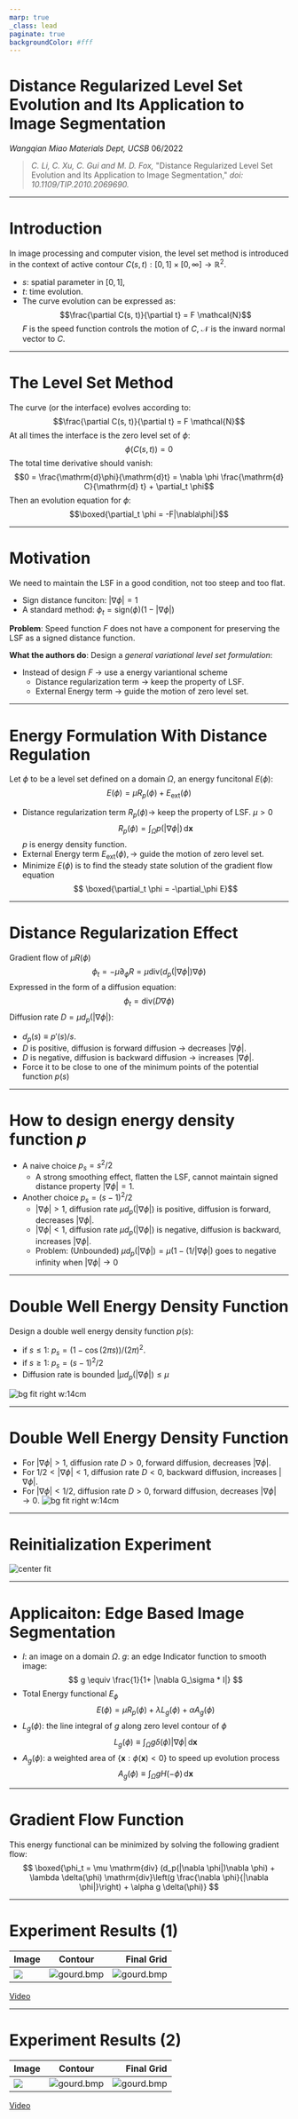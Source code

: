 ```yaml
---
marp: true
_class: lead
paginate: true
backgroundColor: #fff
---
```

<style>
section { 
    font-size: 22px; 
}
img[alt~="center"] {
  display: block;
  margin: 0 auto;
}
</style>
<style scoped>section { font-size: 30px; }</style>

# Distance Regularized Level Set Evolution and Its Application to Image Segmentation

*Wangqian Miao*
*Materials Dept, UCSB*
06/2022
> *C. Li, C. Xu, C. Gui and M. D. Fox,* "Distance Regularized Level Set Evolution and Its Application to Image Segmentation," *doi: 10.1109/TIP.2010.2069690.*

---

# Introduction

In image processing and computer vision, the level set method is introduced in the context of active contour $C(s, t):[0, 1]\times[0, \infty] \rightarrow \mathbb{R}^2$.
- $s$: spatial parameter in $[0, 1]$,
- $t$: time evolution.
- The curve evolution can be expressed as:
  $$\frac{\partial C(s, t)}{\partial t} = F \mathcal{N}$$
$F$ is the speed function controls the motion of $C$, $\mathcal{N}$ is the inward normal vector to $C$.

---
# The Level Set Method

The curve (or the interface) evolves according to:
$$\frac{\partial C(s, t)}{\partial t} = F \mathcal{N}$$
At all times the interface is the zero level set of $\phi$:
$$\phi(C(s, t)) = 0$$
The total time derivative should vanish:
$$0 = \frac{\mathrm{d}\phi}{\mathrm{d}t} = \nabla \phi \frac{\mathrm{d} C}{\mathrm{d} t} + \partial_t \phi$$
Then an evolution equation for $\phi$:
$$\boxed{\partial_t \phi = -F|\nabla\phi|}$$

---
# Motivation

We need to maintain the LSF in a good condition, not too steep and too flat.
- Sign distance funciton: $|\nabla\phi|=1$ 
- A standard method: $\phi_t = \mathrm{sign}(\phi)(1-|\nabla\phi|)$

**Problem**: Speed function $F$ does not have a component for preserving the LSF as a signed distance function.

**What the authors do**: Design a *general variational level set formulation*:
  - Instead of design $F$ $\rightarrow$ use a energy variantional scheme
    - Distance regularization term $\rightarrow$ keep the property of LSF.
    - External Energy term $\rightarrow$ guide the motion of zero level set.

---

# Energy Formulation With Distance Regulation

Let $\phi$ to be a level set defined on a domain $\Omega$, an energy funcitonal $E(\phi)$:
$$E(\phi) = \mu R_p(\phi) + E_{\mathrm{ext}}(\phi)$$
- Distance regularization term $R_p(\phi)\rightarrow$ keep the property of LSF. $\mu > 0$
  $$ R_p(\phi) =\int_\Omega p(|\nabla\phi|) \,\mathrm{d}\mathbf{x}$$
  $p$ is energy density function.
- External Energy term $E_{\mathrm{ext}}(\phi), \rightarrow$ guide the motion of zero level set.
- Minimize $E(\phi)$ is to find the steady state solution of the gradient flow equation
  $$ \boxed{\partial_t \phi = -\partial_\phi E}$$

---


# Distance Regularization Effect

Gradient flow of $\mu R(\phi)$ 
$$ \phi_t =-\mu \partial_\phi R= \mu \mathrm{div}(d_p(|\nabla\phi|)\nabla\phi)$$
Expressed in the form of a diffusion equation:
$$ \phi_t = \mathrm{div} (D\nabla\phi)$$
Diffusion rate $D= \mu d_p(|\nabla \phi|)$:
- $d_p(s) \equiv {p'(s)}/{s}$.
- $D$ is positive, diffusion is forward diffusion $\rightarrow$ decreases $|\nabla \phi|$.
- $D$ is negative, diffusion is backward diffusion $\rightarrow$ increases $|\nabla \phi|$. 
- Force it to be close to one of the minimum points of the potential function $p(s)$


---
# How to design energy density function $p$

* A naive choice $p_s = s^2/2$
  - A strong smoothing effect, flatten the LSF, cannot maintain signed distance property $|\nabla\phi|=1$.
* Another choice $p_s = (s-1)^2/2$
    - $|\nabla \phi|>1$, diffusion rate $\mu d_p(|\nabla\phi|)$ is positive, diffusion is forward, decreases  $|\nabla \phi|$.
    - $|\nabla \phi|<1$, diffusion rate $\mu d_p(|\nabla\phi|)$ is negative, diffusion is backward, increases  $|\nabla \phi|$.
    - Problem: (Unbounded) $\mu d_p(|\nabla \phi|) = \mu(1-(1/|\nabla\phi|)$ goes to negative infinity when $|\nabla\phi|\rightarrow 0$

---
# <!-- fit --> Double Well Energy Density Function

Design a double well energy density function $p(s)$:
- if $s\leq 1$: 
    $p_s = (1-\cos(2\pi s))/(2\pi)^2$.
- if $s\geq1$:
     $p_s = (s-1)^2/2$
- Diffusion rate is bounded
  $|\mu d_p(|\nabla\phi|)\leq \mu$

![bg fit right w:14cm](p.png)

---
# <!-- fit -->  Double Well Energy Density Function
* For $|\nabla \phi| >1$, diffusion rate $D>0$, forward diffusion, decreases $|\nabla \phi|$.
* For $1/2<|\nabla \phi| <1$, diffusion rate $D<0$, backward diffusion, increases $|\nabla \phi|$.
* For $|\nabla \phi| <1/2$, diffusion rate $D>0$, forward diffusion, decreases $|\nabla \phi| \rightarrow 0$.
![bg fit right w:14cm](dd.png)

---

# Reinitialization Experiment

![center fit](dis_reg.png)

---
# Applicaiton: Edge Based Image Segmentation
* $I$: an image on a domain $\Omega$. $g$: an edge Indicator function to smooth image: 
$$
g \equiv  \frac{1}{1+ |\nabla G_\sigma * I|}
$$
* Total Energy functional $E_\phi$ 
  $$E(\phi) = \mu R_p(\phi) + \lambda L_g(\phi) + \alpha A_g(\phi)$$
* $L_g(\phi)$: the line integral of $g$ along zero level contour of $\phi$
$$L_g(\phi) \equiv \int_\Omega g\delta(\phi)|\nabla \phi| \, \mathrm{d}\mathbf{x}$$
* $A_g(\phi)$: a weighted area of $\{\mathbf{x}:\phi(\mathbf{x})<0\}$ to speed up evolution process
  $$A_g(\phi) \equiv \int_\Omega gH(-\phi)\, \mathrm{d}\mathbf{x}$$

---
# Gradient Flow Function

This energy functional can be minimized by solving the following
gradient flow:
$$
\boxed{\phi_t = \mu \mathrm{div} (d_p(|\nabla \phi|)\nabla \phi) + \lambda \delta(\phi) \mathrm{div}\left(g \frac{\nabla \phi}{|\nabla \phi|}\right) + \alpha g \delta(\phi)}
$$


---
# Experiment Results (1) 

|Image | Contour |Final Grid |
|----------|:-------------:|------:|
|![](gourd.bmp) |  ![gourd.bmp](https://i.ibb.co/18ZXw3Y/Figure-2.png) | ![gourd.bmp](https://i.ibb.co/G5kqjVc/Figure-1.png) |


[Video](./myvideo.html)

---
# Experiment Results (2) 

| Image | Contour |Final Grid |
|----------|:-------------:|------:|
| ![](twocells.bmp) | ![gourd.bmp](https://i.ibb.co/4MgG7fD/1-Figure-2.png)| ![gourd.bmp](https://i.ibb.co/0YNX97S/1-Figure-1.png)|

[Video](./twocell.html)
